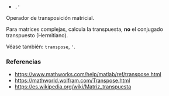 * `.'`

Operador de transposición matricial.

Para matrices complejas, calcula la transpuesta, **no** el conjugado transpuesto (Hermitiano).

Véase también: `transpose`, `'`.

### Referencias

* https://www.mathworks.com/help/matlab/ref/transpose.html
* https://mathworld.wolfram.com/Transpose.html
* https://es.wikipedia.org/wiki/Matriz_transpuesta
